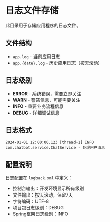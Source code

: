 # 日志文件存储

此目录用于存储应用程序的日志文件。

## 文件结构

- `app.log` - 当前应用日志
- `app.{date}.log` - 历史应用日志（按天滚动）

## 日志级别

- **ERROR** - 系统错误，需要立即关注
- **WARN** - 警告信息，可能需要关注  
- **INFO** - 重要业务流程信息
- **DEBUG** - 详细调试信息

## 日志格式

```
2024-01-01 12:00:00.123 [thread-1] INFO  com.chatbot.service.ChatService - 处理用户消息
```

## 配置说明

日志配置在 `logback.xml` 中定义：
- 控制台输出：开发环境显示所有级别
- 文件输出：按天滚动，保留7天
- 字符编码：UTF-8
- 项目包日志级别：DEBUG
- Spring框架日志级别：INFO
